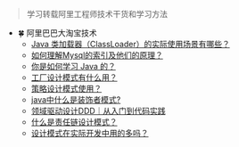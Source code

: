 <font face="幼圆">

> 学习转载阿里工程师技术干货和学习方法

</font>

- 🍀 阿里巴巴大淘宝技术
  - [Java 类加载器（ClassLoader）的实际使用场景有哪些？](https://www.zhihu.com/question/46719811/answer/1739289578)
  - [如何理解Mysql的索引及他们的原理？](https://www.zhihu.com/question/26113830/answer/2274019227)
  - [你是如何学习 Java 的？](https://www.zhihu.com/question/265634331/answer/2360227934)
  - [工厂设计模式有什么用？](https://www.zhihu.com/question/24843188/answer/2690577309)
  - [策略设计模式使用？](https://www.zhihu.com/question/31162942/answer/2723018963)
  - [java中什么是装饰者模式?](https://www.zhihu.com/question/32007641/answer/2750755082)
  - [领域驱动设计DDD｜从入门到代码实践](https://zhuanlan.zhihu.com/p/633633788)
  - [什么是责任链设计模式？](https://www.zhihu.com/question/37027335/answer/2880644814)
  - [设计模式在实际开发中用的多吗？](https://www.zhihu.com/question/29477933/answer/3061179965)
